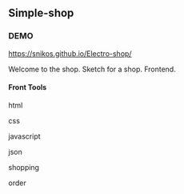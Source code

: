 ## Simple-shop

### DEMO
https://snikos.github.io/Electro-shop/

<p align="left">Welcome to the shop. Sketch for a shop. Frontend.</p>

#### Front Tools
<p>html</p>
<p>css</p>
<p>javascript</p>
<p>json</p>
<p>shopping</p>
<p>order</p>
